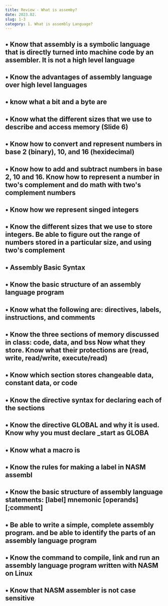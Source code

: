 ```yaml
---
title: Review - What is assemby?
date: 2023.02.
slug: 1-3
category: 1. What is assembly Language?
---
```



## • Know that assembly is a symbolic language that is directly turned into machine code by an assembler. It is not a high level language

## • Know the advantages of assembly language over high level languages

## • know what a bit and a byte are

## • Know what the different sizes that we use to describe and access memory (Slide 6)

## • Know how to convert and represent numbers in base 2 (binary), 10, and 16 (hexidecimal)

## • Know how to add and subtract numbers in base 2, 10 and 16. Know how to represent a number in two's complement and do math with two's complement numbers

## •  Know how we represent singed integers

## • Know the different sizes that we use to store integers. Be able to figure out the range of numbers stored in a particular size, and using two's complement

## • Assembly Basic Syntax

## • Know the basic structure of an assembly language program

## • Know what the following are: directives, labels, instructions, and comments

## • Know the three sections of memory discussed in class: code, data, and bss Now what they store. Know what their protections are (read, write, read/write, execute/read)

## • Know which section stores changeable data, constant data, or code

## • Know the directive syntax for declaring each of the sections

## • Know the directive GLOBAL and why it is used. Know why you must declare _start as GLOBA

## • Know what a macro is

## • Know the rules for making a label in NASM assembl

## • Know the basic structure of assembly language statements: [label] mnemonic [operands] [;comment]

## • Be able to write a simple, complete assembly program. and be able to identify the parts of an assembly language program

## • Know the command to compile, link and run an assembly language program written with NASM on Linux

## • Know that NASM assembler is not case sensitive
